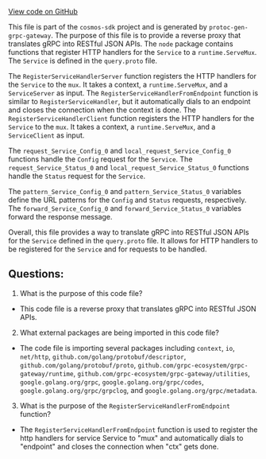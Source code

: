 [View code on GitHub](https://github.com/cosmos/cosmos-sdk.git/client/grpc/node/query.pb.gw.go)

This file is part of the `cosmos-sdk` project and is generated by `protoc-gen-grpc-gateway`. The purpose of this file is to provide a reverse proxy that translates gRPC into RESTful JSON APIs. The `node` package contains functions that register HTTP handlers for the `Service` to a `runtime.ServeMux`. The `Service` is defined in the `query.proto` file. 

The `RegisterServiceHandlerServer` function registers the HTTP handlers for the `Service` to the `mux`. It takes a context, a `runtime.ServeMux`, and a `ServiceServer` as input. The `RegisterServiceHandlerFromEndpoint` function is similar to `RegisterServiceHandler`, but it automatically dials to an endpoint and closes the connection when the context is done. The `RegisterServiceHandlerClient` function registers the HTTP handlers for the `Service` to the `mux`. It takes a context, a `runtime.ServeMux`, and a `ServiceClient` as input. 

The `request_Service_Config_0` and `local_request_Service_Config_0` functions handle the `Config` request for the `Service`. The `request_Service_Status_0` and `local_request_Service_Status_0` functions handle the `Status` request for the `Service`. 

The `pattern_Service_Config_0` and `pattern_Service_Status_0` variables define the URL patterns for the `Config` and `Status` requests, respectively. The `forward_Service_Config_0` and `forward_Service_Status_0` variables forward the response message. 

Overall, this file provides a way to translate gRPC into RESTful JSON APIs for the `Service` defined in the `query.proto` file. It allows for HTTP handlers to be registered for the `Service` and for requests to be handled.
## Questions: 
 1. What is the purpose of this code file?
- This code file is a reverse proxy that translates gRPC into RESTful JSON APIs.

2. What external packages are being imported in this code file?
- The code file is importing several packages including `context`, `io`, `net/http`, `github.com/golang/protobuf/descriptor`, `github.com/golang/protobuf/proto`, `github.com/grpc-ecosystem/grpc-gateway/runtime`, `github.com/grpc-ecosystem/grpc-gateway/utilities`, `google.golang.org/grpc`, `google.golang.org/grpc/codes`, `google.golang.org/grpc/grpclog`, and `google.golang.org/grpc/metadata`.

3. What is the purpose of the `RegisterServiceHandlerFromEndpoint` function?
- The `RegisterServiceHandlerFromEndpoint` function is used to register the http handlers for service Service to "mux" and automatically dials to "endpoint" and closes the connection when "ctx" gets done.